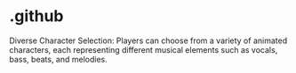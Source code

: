 # .github
Diverse Character Selection: Players can choose from a variety of animated characters, each representing different musical elements such as vocals, bass, beats, and melodies.
